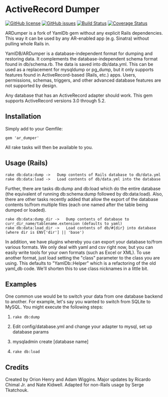 # ActiveRecord Dumper
[![GitHub license](https://img.shields.io/github/license/spijet/activerecord_dumper.svg)](https://github.com/spijet/activerecord_dumper)
[![GitHub issues](https://img.shields.io/github/issues/spijet/activerecord_dumper.svg)](https://github.com/spijet/activerecord_dumper/issues)
[![Build Status](https://travis-ci.com/spijet/activerecord_dumper.svg?branch=master)](https://travis-ci.com/spijet/activerecord_dumper)
[![Coverage Status](https://coveralls.io/repos/github/spijet/activerecord_dumper/badge.svg?branch=master)](https://coveralls.io/github/spijet/activerecord_dumper?branch=master)

ARDumper is a fork of YamlDb gem without any explicit Rails dependencies. This
way it can be used by any AR-enabled app (e.g. Sinatra) without pulling whole
Rails in.

YamlDB/ARDumper is a database-independent format for dumping and
restoring data. It complements the database-independent schema format found in
db/schema.rb. The data is saved into db/data.yml. This can be used as a
replacement for mysqldump or pg_dump, but it only supports features found in
ActiveRecord-based (Rails, etc.) apps. Users, permissions, schemas, triggers,
and other advanced database features are not supported by design.

Any database that has an ActiveRecord adapter should work. This gem supports
ActiveRecord versions 3.0 through 5.2.


## Installation

Simply add to your Gemfile:

    gem 'ar_dumper'

All rake tasks will then be available to you.

## Usage (Rails)

    rake db:data:dump ->   Dump contents of Rails database to db/data.yml
    rake db:data:load ->   Load contents of db/data.yml into the database

Further, there are tasks db:dump and db:load which do the entire database (the equivalent of running db:schema:dump followed by db:data:load).  Also, there are other tasks recently added that allow the export of the database contents to/from multiple files (each one named after the table being dumped or loaded).

    rake db:data:dump_dir ->   Dump contents of database to curr_dir_name/tablename.extension (defaults to yaml)
    rake db:data:load_dir ->   Load contents of db/#{dir} into database (where dir is ENV['dir'] || 'base')

In addition, we have plugins whereby you can export your database to/from various formats.  We only deal with yaml and csv right now, but you can easily write tools for your own formats (such as Excel or XML).  To use another format, just load setting the "class"  parameter to the class you are using.  This defaults to "YamlDb::Helper" which is a refactoring of the old yaml_db code.  We'll shorten this to use class nicknames in a little bit.

## Examples

One common use would be to switch your data from one database backend to another.  For example, let's say you wanted to switch from SQLite to MySQL.  You might execute the following steps:

1. `rake db:dump`

2. Edit config/database.yml and change your adapter to mysql, set up database params

3. mysqladmin create [database name]

4. `rake db:load`

## Credits

Created by Orion Henry and Adam Wiggins. Major updates by Ricardo Chimal Jr. and Nate Kidwell. Adapted for non-Rails usage by Serge Tkatchouk.

